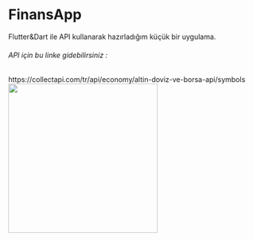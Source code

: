 # FinansApp
Flutter&amp;Dart ile API kullanarak hazırladığım küçük bir uygulama.

<h6>API için bu linke gidebilirsiniz : </h6> https://collectapi.com/tr/api/economy/altin-doviz-ve-borsa-api/symbols

<img src="https://user-images.githubusercontent.com/51122010/200757779-c5782b20-d262-49ce-abc8-0b425f5d1d7f.png" width="300"/>
